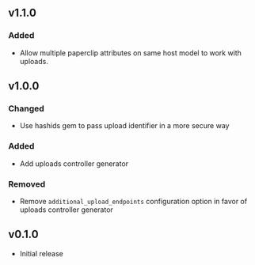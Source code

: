 ## v1.1.0

### Added

* Allow multiple paperclip attributes on same host model to work with uploads.

## v1.0.0

### Changed

* Use hashids gem to pass upload identifier in a more secure way

### Added

* Add uploads controller generator

### Removed

* Remove `additional_upload_endpoints` configuration option in favor of uploads controller generator

## v0.1.0

* Initial release
